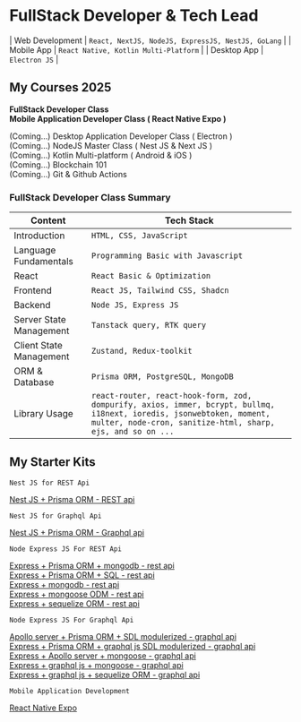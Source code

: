# FullStack Developer & Tech Lead

| Web Development | `React, NextJS, NodeJS, ExpressJS, NestJS, GoLang` |
| Mobile App | `React Native, Kotlin Multi-Platform` |
| Desktop App | `Electron JS` |

## My Courses 2025

**FullStack Developer Class**  
**Mobile Application Developer Class ( React Native Expo )**

(Coming...) Desktop Application Developer Class ( Electron )  
(Coming...) NodeJS Master Class ( Nest JS & Next JS )  
(Coming...) Kotlin Multi-platform ( Android & iOS )  
(Coming...) Blockchain 101  
(Coming...) Git & Github Actions

### FullStack Developer Class Summary

| Content                 | Tech Stack                                                                                                                                                                         |
| ----------------------- | ---------------------------------------------------------------------------------------------------------------------------------------------------------------------------------- |
| Introduction            | `HTML, CSS, JavaScript`                                                                                                                                                            |
| Language Fundamentals   | `Programming Basic with Javascript`                                                                                                                                                |
| React                   | `React Basic & Optimization`                                                                                                                                                       |
| Frontend                | `React JS, Tailwind CSS, Shadcn`                                                                                                                                                   |
| Backend                 | `Node JS, Express JS`                                                                                                                                                              |
| Server State Management | `Tanstack query, RTK query`                                                                                                                                                        |
| Client State Management | `Zustand, Redux-toolkit`                                                                                                                                                           |
| ORM & Database          | `Prisma ORM, PostgreSQL, MongoDB`                                                                                                                                                  |
| Library Usage           | `react-router, react-hook-form, zod, dompurify, axios, immer, bcrypt, bullmq, i18next, ioredis, jsonwebtoken, moment, multer, node-cron, sanitize-html, sharp, ejs, and so on ...` |

## My Starter Kits

`Nest JS for REST Api`

[Nest JS + Prisma ORM - REST api](https://github.com/Bonekyaw/nest-prisma-sql-rest)

`Nest JS for Graphql Api`

[Nest JS + Prisma ORM - Graphql api](https://github.com/Bonekyaw/nest-prisma-graphql)

`Node Express JS For REST Api`

[Express + Prisma ORM + mongodb - rest api](https://github.com/Bonekyaw/node-express-prisma-mongodb)  
 [Express + Prisma ORM + SQL - rest api](https://github.com/Bonekyaw/node-express-prisma-rest)  
 [Express + mongodb - rest api](https://github.com/Bonekyaw/node-express-mongodb-rest)  
 [Express + mongoose ODM - rest api](https://github.com/Bonekyaw/node-express-nosql-rest)  
 [Express + sequelize ORM - rest api](https://github.com/Bonekyaw/node-express-sql-rest)

`Node Express JS For Graphql Api`

[Apollo server + Prisma ORM + SDL modulerized - graphql api](https://github.com/Bonekyaw/apollo-graphql-prisma)  
 [Express + Prisma ORM + graphql js SDL modulerized - graphql api](https://github.com/Bonekyaw/node-express-graphql-prisma)  
 [Express + Apollo server + mongoose - graphql api](https://github.com/Bonekyaw/node-express-apollo-nosql)  
 [Express + graphql js + mongoose - graphql api](https://github.com/Bonekyaw/node-express-nosql-graphql)  
 [Express + graphql js + sequelize ORM - graphql api](https://github.com/Bonekyaw/node-express-sql-graphql)

`Mobile Application Development`

[React Native Expo](https://github.com/Bonekyaw/react-native-expo)
